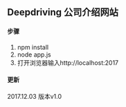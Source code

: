 ## Deepdriving 公司介绍网站

#### 步骤
1. npm install
2. node app.js
3. 打开浏览器输入http://localhost:2017


#### 更新
2017.12.03  版本v1.0
